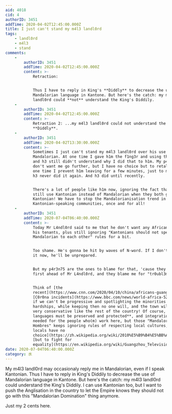 ```yaml
---
aid: 4018
cid: 4
authorID: 3451
addTime: 2020-04-02T12:45:00.000Z
title: I just can't stand my m4l3 landl0rd
tags:
    - landl0rd
    - m4l3
    - stand
comments:
    -
        authorID: 3451
        addTime: 2020-04-02T12:45:00.000Z
        content: >-
            Retraction:


            Thus I have to reply in King's **Diddly** to decrease the use of
            Mandalorian language in Kantone. But here's the catch: my m4l3
            landl0rd could **not** understand the King's Diddily.
    -
        authorID: 3451
        addTime: 2020-04-02T12:45:00.000Z
        content: >-
            Retraction 2: ...my m4l3 landl0rd could not understand the King's
            **Diddly**.
    -
        authorID: 3451
        addTime: 2020-04-02T13:30:00.000Z
        content: >-
            Sometimes I just can't stand my m4l3 landl0rd over his use of
            Mandalorian. At one time I gave h1m the f1ng3r and using the f word,
            and h3 still didn't understand why I did that to h1m. My p4r3n75
            don't want me go further, but I have no choice but to retaliate. At
            one time I prevent h1m leaving for a few minutes, just to make sure
            h3 never did it again. And h3 did until recently.


            There's a lot of people like h1m now, ignoring the fact that you can
            still use Kantonian instead of Mandalorian when they both good at
            Kantonian! We have to stop the Mandalorianisation trend in
            Kantonian-speaking communities, once and for all!
    -
        authorID: 3451
        addTime: 2020-07-04T06:40:00.000Z
        content: >-
            Today Mr L4ndl0rd said to me that he don't want any Africans to be
            his tenants, plus still ignoring "Kantonians should not speak
            Mandalorian to each other" rules for a bit.


            Too shame. He's gonna be hit by waves of N-word. If I don't mention
            it now, he'll be unprepared.


            But my p4r3n75 are the ones to blame for that, 'cause they said "no"
            first ahead of Mr L4ndl0rd, and they blame me for "tr0ubl3m4k1ng".


            Think of [the
            recent](https://www.cnn.com/2020/04/10/china/africans-guangzhou-china-coronavirus-hnk-intl/index.html)
            [C0r0na incidents](https://www.bbc.com/news/world-africa-52309414) -
            if we can't be progressive and spotlighting the minorities and their
            hardships, while keeping then no one will, and the town will turn
            very conservative like the rest of the country! Of course, **local
            languages must be preserved and protected**, and integration is
            needed for the people who(m) work here, but those "Mandalorian Bad
            Hombres" keeps ignoring rules of respecting local cultures, [the
            locals have no
            choice](https://zh.wikipedia.org/wiki/2010%E5%B9%B4%E5%BB%A3%E5%B7%9E%E5%B8%82%E6%B0%91%E6%8D%8D%E8%A1%9B%E7%B2%B5%E8%AA%9E%E8%A1%8C%E5%8B%95)
            [but to fight for
            equality](https://en.wikipedia.org/wiki/Guangzhou_Television_Cantonese_controversy).
date: 2020-07-04T06:40:00.000Z
category: 水
---
```


My m4l3 landl0rd may occasionaly reply me in Mandalorian, even if I speak Kantonian. Thus I have to reply in King's Diddily to decrease the use of Mandalorian language in Kantone. But here's the catch: my m4l3 landl0rd could understand the King's Diddily. I can use Kantonian too, but I want to push the Anglisation in the country to let the Empire knows they should not go with this "Mandalorian Domination" thing anymore.

Just my 2 cents here.
